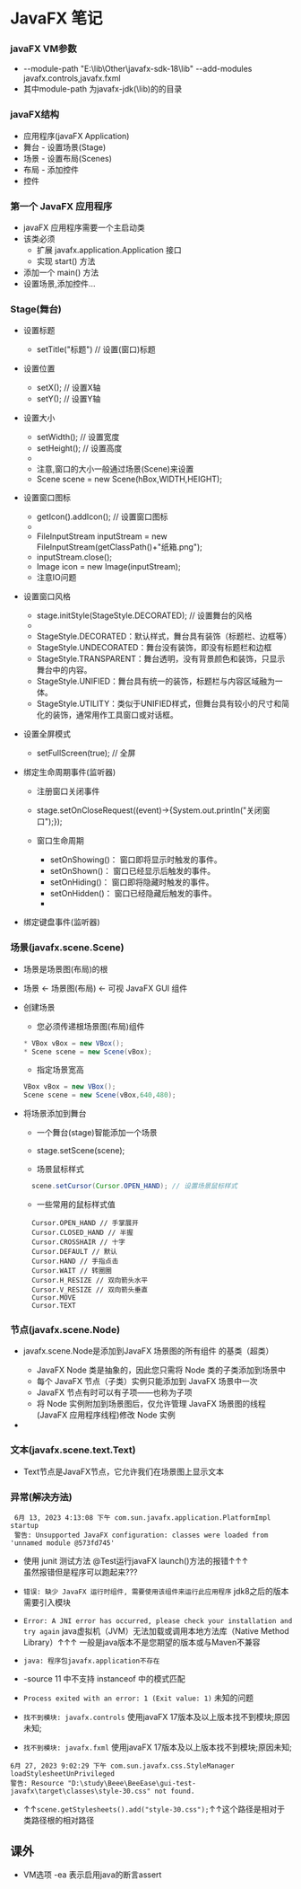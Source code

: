 # JavaFX 笔记

### javaFX VM参数

* --module-path "E:\lib\Other\javafx-sdk-18\lib" --add-modules javafx.controls,javafx.fxml
* 其中module-path 为javafx-jdk(\lib)的的目录

### javaFX结构

* 应用程序(javaFX Application)
* 舞台 - 设置场景(Stage)
* 场景 - 设置布局(Scenes)
* 布局 - 添加控件
* 控件

### 第一个 JavaFX 应用程序

* javaFX 应用程序需要一个主启动类
* 该类必须
    * 扩展 javafx.application.Application 接口
    * 实现 start() 方法
* 添加一个 main() 方法
* 设置场景,添加控件...

### Stage(舞台)

* 设置标题
    * setTitle("标题") // 设置(窗口)标题
* 设置位置
    * setX(); // 设置X轴
    * setY(); // 设置Y轴
* 设置大小
    * setWidth(); // 设置宽度
    * setHeight(); // 设置高度
    *
    * 注意,窗口的大小一般通过场景(Scene)来设置
    * Scene scene = new Scene(hBox,WIDTH,HEIGHT);

* 设置窗口图标
    * getIcon().addIcon(); // 设置窗口图标
    *
    * FileInputStream inputStream = new FileInputStream(getClassPath()+"纸箱.png");
    * inputStream.close();
    * Image icon = new Image(inputStream);
    * 注意IO问题
* 设置窗口风格
    * stage.initStyle(StageStyle.DECORATED); // 设置舞台的风格
    *
    * StageStyle.DECORATED：默认样式，舞台具有装饰（标题栏、边框等）
    * StageStyle.UNDECORATED：舞台没有装饰，即没有标题栏和边框
    * StageStyle.TRANSPARENT：舞台透明，没有背景颜色和装饰，只显示舞台中的内容。
    * StageStyle.UNIFIED：舞台具有统一的装饰，标题栏与内容区域融为一体。
    * StageStyle.UTILITY：类似于UNIFIED样式，但舞台具有较小的尺寸和简化的装饰，通常用作工具窗口或对话框。
* 设置全屏模式
    * setFullScreen(true); // 全屏
* 绑定生命周期事件(监听器)
    * 注册窗口关闭事件
    * stage.setOnCloseRequest((event)->{System.out.println("关闭窗口");});

    * 窗口生命周期
        * setOnShowing()： 窗口即将显示时触发的事件。
        * setOnShown()： 窗口已经显示后触发的事件。
        * setOnHiding()： 窗口即将隐藏时触发的事件。
        * setOnHidden()： 窗口已经隐藏后触发的事件。
        *
* 绑定键盘事件(监听器)

### 场景(javafx.scene.Scene)

* 场景是场景图(布局)的根
* 场景 <- 场景图(布局) <- 可视 JavaFX GUI 组件

* 创建场景
    * 您必须传递根场景图(布局)组件
    ``` java
    * VBox vBox = new VBox();
    * Scene scene = new Scene(vBox);
    ```
    * 指定场景宽高
    ``` java
    VBox vBox = new VBox();
    Scene scene = new Scene(vBox,640,480);
    ```

* 将场景添加到舞台
    * 一个舞台(stage)智能添加一个场景
    * stage.setScene(scene);

    * 场景鼠标样式
    ``` java
      scene.setCursor(Cursor.OPEN_HAND); // 设置场景鼠标样式
    ```

    * 一些常用的鼠标样式值
    ```
      Cursor.OPEN_HAND // 手掌展开
      Cursor.CLOSED_HAND // 半握
      Cursor.CROSSHAIR // 十字
      Cursor.DEFAULT // 默认
      Cursor.HAND // 手指点击
      Cursor.WAIT // 转圈圈
      Cursor.H_RESIZE // 双向箭头水平
      Cursor.V_RESIZE // 双向箭头垂直
      Cursor.MOVE
      Cursor.TEXT
    ```

### 节点(javafx.scene.Node)

* javafx.scene.Node是添加到JavaFX 场景图的所有组件 的基类（超类）
    * JavaFX Node 类是抽象的，因此您只需将 Node 类的子类添加到场景中
    * 每个 JavaFX 节点（子类）实例只能添加到 JavaFX 场景中一次
    * JavaFX 节点有时可以有子项——也称为子项
    * 将 Node 实例附加到场景图后，仅允许管理 JavaFX 场景图的线程(JavaFX 应用程序线程)修改 Node 实例

*

### 文本(javafx.scene.text.Text)

* Text节点是JavaFX节点，它允许我们在场景图上显示文本

### 异常(~~解决方法~~)

 ```
  6月 13, 2023 4:13:08 下午 com.sun.javafx.application.PlatformImpl startup
  警告: Unsupported JavaFX configuration: classes were loaded from 'unnamed module @573fd745'
 ```

* 使用 junit 测试方法 @Test运行javaFX launch()方法的报错↑↑↑ <br>
虽然报错但是程序可以跑起来???

* `错误: 缺少 JavaFX 运行时组件, 需要使用该组件来运行此应用程序` jdk8之后的版本需要引入模块

* `Error: A JNI error has occurred, please check your installation and try again`
  java虚拟机（JVM）无法加载或调用本地方法库（Native Method Library）↑↑↑
  一般是java版本不是您期望的版本或与Maven不兼容
* `java: 程序包javafx.application不存在`

* -source 11 中不支持 instanceof 中的模式匹配
* `Process exited with an error: 1 (Exit value: 1)` 未知的问题
* `找不到模块: javafx.controls` 使用javaFX 17版本及以上版本找不到模块;原因未知;
* `找不到模块: javafx.fxml` 使用javaFX 17版本及以上版本找不到模块;原因未知;

```
6月 27, 2023 9:02:29 下午 com.sun.javafx.css.StyleManager loadStylesheetUnPrivileged
警告: Resource "D:\study\Beee\BeeEase\gui-test-javafx\target\classes\style-30.css" not found.
```

* ↑↑`scene.getStylesheets().add("style-30.css");`↑↑这个路径是相对于类路径根的相对路径

## 课外

* VM选项 -ea 表示启用java的断言assert